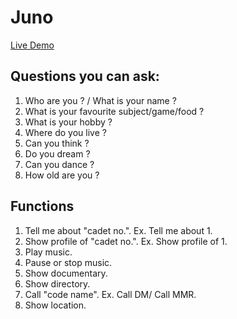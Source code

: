 # Juno

[Live Demo](https://piratenahid46.github.io/Juno/)


## Questions you can ask:
1. Who are you ? / What is your name ?
2. What is your favourite subject/game/food ?
3. What is your hobby ? 
4. Where do you live ?
5. Can you think ?
6. Do you dream ?
7. Can you dance ?
8. How old are you ?


## Functions
1. Tell me about "cadet no.". Ex. Tell me about 1.
2. Show profile of "cadet no.". Ex. Show profile of 1.
3. Play music.
4. Pause or stop music.
5. Show documentary.
6. Show directory.
7. Call "code name". Ex. Call DM/ Call MMR.
8. Show location.